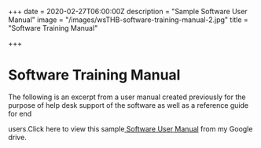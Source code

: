 +++
date = 2020-02-27T06:00:00Z
description = "Sample Software User Manual"
image = "/images/wsTHB-software-training-manual-2.jpg"
title = "Software Training Manual"

+++
# Software Training Manual

The following is an excerpt from a user manual created previously for the purpose of help desk support of the software as well as a reference guide for end

users.Click here to view this sample[ Software User Manual](https://drive.google.com/file/d/1ZwsaYWwXVfO53J2KvXErmaVWEmFBDj23/view?usp=sharing "Sample Software Training Guide") from my Google drive.